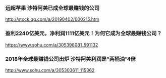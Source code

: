 ### 远超苹果 沙特阿美已成全球最赚钱的公司
http://stock.qq.com/a/20190402/000215.htm
### 盈利2240亿美元，净利润1111亿美元！为何它成为全球最赚钱公司？
https://www.sohu.com/a/305398081_591132
### 2018年全球最赚钱公司出炉 沙特阿美利润是“两桶油”4倍
http://www.sohu.com/a/305303611_115362